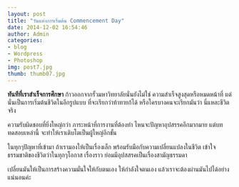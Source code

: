 ```yaml
---
layout: post
title: "วันแห่งการเริ่มต้น Commencement Day"
date: 2014-12-02 16:54:46
author: Admin
categories: 
- blog 
- Wordpress
- Photoshop
img: post7.jpg
thumb: thumb07.jpg
---
```


<b>ทันทีที่เราสำเร็จการศึกษา</b> ก้าวออกจากรั้วมหาวิทยาลัยนั่นยังไม่ใช่ ความสำเร็จสูงสุดหรือหมดหน้าที่ แต่นั่นเป็นการเริ่มต้นชีวิตในอีกรูปแบบ ที่จะเรียกว่าท้าทายก้ได้ หรือใครบางคนจะเรียกมันว่า นี่แหละชีวิตจริง     

ความรับผิดชอบที่ยิ่งใหญ่กว่า ภาระหน้าที่การงานที่ต้องทำ ไหนจะปัญหาอุปสรรคอีกมากมาย แต่บททดสอบเหล่านี้ จะทำให้เราเติบโตเป็นผู้ใหญ่อีกขั้น

ในทุกๆปัญหาที่เข้ามา ถ้าเรามองให้เป็นเรื่องเล็ก พร้อมรับมือกับความเปลี่ยนแปลงในชีวิต เข้าใจธรรมชาติของชีวิตว่าในทุกๆโอกาส เรื่องราว ย่อมมีอุปสสรคเป็นเรื่องสามัญธรรมดา 

เปลี่ยนมันให้เป็นการสร้างความมั่นใจให้กับตนเอง ให้กำลังใจตนเอง แล้วเราจะต้องผ่านมันไปได้อย่างแน่นอนค่ะ <!--more-->



[hampden]: https://github.com/jekyll/jekyll
